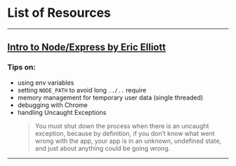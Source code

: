 # List of Resources

---

## [Intro to Node/Express by Eric Elliott](https://medium.com/javascript-scene/introduction-to-node-express-90c431f9e6fd)

### Tips on:
- using env variables
- setting `NODE_PATH` to avoid long `../..` require
- memory management for temporary user data (single threaded)
- debugging with Chrome
- handling Uncaught Exceptions
  > You must shut down the process when there is an uncaught exception, because by definition, if you don’t know what went wrong with the app, your app is in an unknown, undefined state, and just about anything could be going wrong.

---

